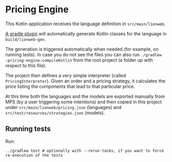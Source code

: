 # Pricing Engine

This Kotlin application receives the language definition in `src/main/lionweb`.

[A gradle plugin](https://plugins.gradle.org/plugin/com.strumenta.kolasu.lionwebgen) will automatically generate Kotlin classes for the language
in `build/lionweb-gen`.

The generation is triggered automatically when needed (for example, on running tests). In case you do not see the files
you can also run `./gradlew :pricing-engine:compileKotlin` from the root project (a folder up with respect to this file).

The project then defines a very simple interpreter (called `PricingInterpreter`). Given an order and a pricing strategy,
it calculates the price listing the components that lead to that particular price.

At this time both the languages and the models are exported manually from MPS (by a user triggering some intentions)
and then copied in this project under `src/main/lionweb/pricing.json` (languages) and `src/test/resources/strategies.json` (models).

## Running tests

Run:
```
../gradlew test # optionally with --rerun-tasks, if you want to force re-execution of the tests
```
